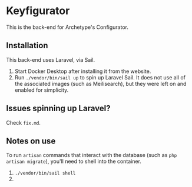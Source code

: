# Keyfigurator

This is the back-end for Archetype's Configurator.

## Installation

This back-end uses Laravel, via Sail.

1. Start Docker Desktop after installing it from the website.
2. Run `./vendor/bin/sail up` to spin up Laravel Sail. It does not use all of the associated images (such as Meilisearch), but they were left on and enabled for simplicity.

## Issues spinning up Laravel?

Check `fix.md`.

## Notes on use

To run `artisan` commands that interact with the database (such as `php artisan migrate`), you'll need to shell into the container.

1. `./vendor/bin/sail shell`
2. 